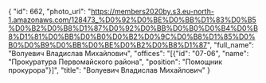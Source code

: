 {
    "id": 662,
    "photo_url": "https://members2020by.s3.eu-north-1.amazonaws.com/128473_%D0%92%D0%BE%D0%BB%D1%83%D0%B5%D0%B2%D0%B8%D1%87%D0%92%D0%BB%D0%B0%D0%B4%D0%B8%D1%81%D0%BB%D0%B0%D0%B2%D0%9C%D0%B8%D1%85%D0%B0%D0%B9%D0%BB%D0%BE%D0%B2%D0%B8%D1%87",
    "full_name": "Волуевич Владислав Михайлович",
    "offices": "[{\"id\": \"07-06\", \"name\": \"Прокуратура Первомайского района\", \"position\": \"Помощник прокурора\"}]",
    "title": "Волуевич Владислав Михайлович"
}
